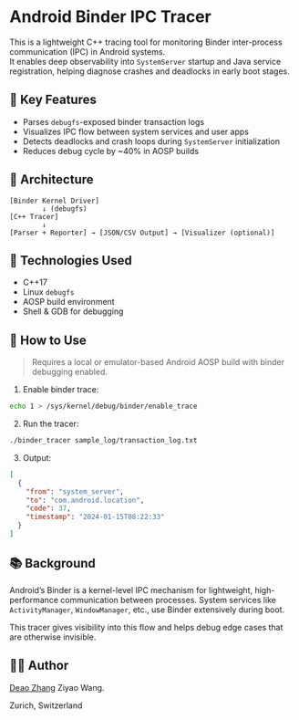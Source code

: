 # Android Binder IPC Tracer

This is a lightweight C++ tracing tool for monitoring Binder inter-process communication (IPC) in Android systems.  
It enables deep observability into `SystemServer` startup and Java service registration, helping diagnose crashes and deadlocks in early boot stages.

## 📌 Key Features

- Parses `debugfs`-exposed binder transaction logs
- Visualizes IPC flow between system services and user apps
- Detects deadlocks and crash loops during `SystemServer` initialization
- Reduces debug cycle by ~40% in AOSP builds

## 🧠 Architecture

```
[Binder Kernel Driver] 
        ↓ (debugfs)
[C++ Tracer] 
        ↓
[Parser + Reporter] → [JSON/CSV Output] → [Visualizer (optional)]
```

## 🔧 Technologies Used

- C++17
- Linux `debugfs`
- AOSP build environment
- Shell & GDB for debugging

## 🚀 How to Use

> Requires a local or emulator-based Android AOSP build with binder debugging enabled.

1. Enable binder trace:
```bash
echo 1 > /sys/kernel/debug/binder/enable_trace
```

2. Run the tracer:
```bash
./binder_tracer sample_log/transaction_log.txt
```

3. Output:
```json
[
  {
    "from": "system_server",
    "to": "com.android.location",
    "code": 37,
    "timestamp": "2024-01-15T08:22:33"
  }
]
```

## 📚 Background

Android’s Binder is a kernel-level IPC mechanism for lightweight, high-performance communication between processes. System services like `ActivityManager`, `WindowManager`, etc., use Binder extensively during boot.

This tracer gives visibility into this flow and helps debug edge cases that are otherwise invisible.

## 🧑‍💻 Author

[Deao Zhang](https://linkedin.com/in/deao-zhang-87993b249)       Ziyao Wang.

Zurich, Switzerland
